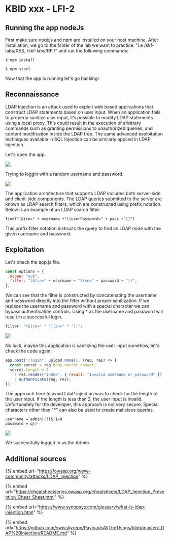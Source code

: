 # KBID xxx - LFI-2

## Running the app nodeJs

First make sure nodejs and npm are installed on your host machine.
After installation, we go to the folder of the lab we want to practice.
"i.e /skf-labs/XSS, /skf-labs/RFI/" and run the following commands:

```
$ npm install
```

```
$ npm start
```

Now that the app is running let's go hacking!

## Reconnaissance

LDAP Injection is an attack used to exploit web based applications that construct LDAP statements based on user input. When an application fails to properly sanitize user input, it’s possible to modify LDAP statements using a local proxy. This could result in the execution of arbitrary commands such as granting permissions to unauthorized queries, and content modification inside the LDAP tree. The same advanced exploitation techniques available in SQL Injection can be similarly applied in LDAP Injection.

Let's open the app.

![](../../.gitbook/assets/nodejs/Ldap/Ldap-1.png)

Trying to loggin with a random username and password.

![](../../.gitbook/assets/nodejs/Ldap/Ldap-2.png)

The application architecture that supports LDAP includes both server-side and client-side components. The LDAP queries submitted to the server are known as LDAP search filters, which are constructed using prefix notation. Below is an example of an LDAP search filter:

```text
find("(&(cn=" + username +")(userPassword=" + pass +"))")
```

This prefix filter notation instructs the query to find an LDAP node with the given username and password.

## Exploitation

Let's check the app.js file.

```javascript
const options = {
  scope: "sub",
  filter: "(&(cn=" + username + ")(sn=" + password + "))",
};
```

We can see that the filter is constructed by concatenating the username and password directly into the filter without proper sanitization. If we replace the username and password with a special character we can bypass authentication controls. Using \* as the username and password will result in a successful login.

```javascript
filter: "(&(cn=" * ")(sn=" * "))";
```

![](../../.gitbook/assets/nodejs/Ldap-harder/Ldap-5.png)

No luck, maybe this application is sanitizing the user input somehow, let's check the code again.

```javascript
app.post("/login", upload.none(), (req, res) => {
  const secret = req.body.secret_answer;
  secret.length < 2
    ? res.render("index", { result: "Invalid username or password" })
    : authenticate(req, res);
});
```

The approach here to avoid LdaP injection was to check for the length of the user input. If the length is less than 2, the user input is invalid.
Unfortunately for the developer, this approach is not very secure. Special characters other than "\*" can also be used to create malicious queries.

```text
username = admin)(!(&(1=0
password = q))
```

![](../../.gitbook/assets/nodejs/Ldap-harder/Ldap-4.png)

We successfully logged in as the Admin.

## Additional sources

{% embed url="https://owasp.org/www-community/attacks/LDAP_Injection" %}

{% embed url="https://cheatsheetseries.owasp.org/cheatsheets/LDAP_Injection_Prevention_Cheat_Sheet.html" %}

{% embed url="https://www.synopsys.com/glossary/what-is-ldap-injection.html" %}

{% embed url="https://github.com/swisskyrepo/PayloadsAllTheThings/blob/master/LDAP%20Injection/README.md" %}

